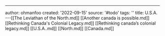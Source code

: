 ---
author: ohmanfoo
created: '2022-09-15'
source: '#todo'
tags: ''
title: U.S.A.
---[[The Leviathan of the North.md]]
[[Another canada is possible.md]]
[[Rethinking Canada's Colonial Legacy.md]]
[[Rethinking canada’s colonial legacy.md]]
[[U.S.A..md]]
[[North.md]]
[[Canada.md]]

